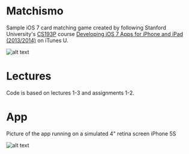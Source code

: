 Matchismo
=========

Sample iOS 7 card matching game created by following Stanford University's [CS193P](http://web.stanford.edu/class/cs193p/cgi-bin/drupal/) course [Developing iOS 7 Apps for iPhone and iPad (2013/2014)](https://itunes.apple.com/us/course/developing-ios-7-apps-for/id733644550) on iTunes U.

![alt text](http://a4.mzstatic.com/us/r30/CobaltPublic4/v4/21/50/bb/2150bb4a-211a-f13b-cf0a-72dbb661be80/d2_160.png)

Lectures
========

Code is based on lectures 1-3 and assignments 1-2.

App
===

Picture of the app running on a simulated 4" retina screen iPhone 5S

![alt text](http://imgur.com/b7Ej6mI)
